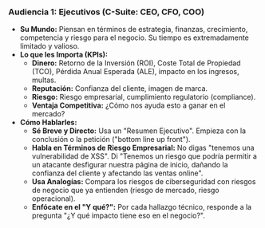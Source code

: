 
### Audiencia 1: Ejecutivos (C-Suite: CEO, CFO, COO)

-   **Su Mundo:** Piensan en términos de estrategia, finanzas, crecimiento, competencia y riesgo para el negocio. Su tiempo es extremadamente limitado y valioso.
-   **Lo que les Importa (KPIs):**
    -   **Dinero:** Retorno de la Inversión (ROI), Coste Total de Propiedad (TCO), Pérdida Anual Esperada (ALE), impacto en los ingresos, multas.
    -   **Reputación:** Confianza del cliente, imagen de marca.
    -   **Riesgo:** Riesgo empresarial, cumplimiento regulatorio (compliance).
    -   **Ventaja Competitiva:** ¿Cómo nos ayuda esto a ganar en el mercado?
-   **Cómo Hablarles:**
    -   **Sé Breve y Directo:** Usa un "Resumen Ejecutivo". Empieza con la conclusión o la petición ("bottom line up front").
    -   **Habla en Términos de Riesgo Empresarial:** No digas "tenemos una vulnerabilidad de XSS". Di "Tenemos un riesgo que podría permitir a un atacante desfigurar nuestra página de inicio, dañando la confianza del cliente y afectando las ventas online".
    -   **Usa Analogías:** Compara los riesgos de ciberseguridad con riesgos de negocio que ya entienden (riesgo de mercado, riesgo operacional).
    -   **Enfócate en el "Y qué?":** Por cada hallazgo técnico, responde a la pregunta "¿Y qué impacto tiene eso en el negocio?".
```